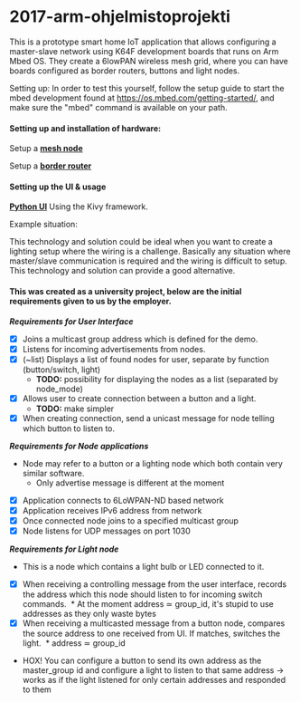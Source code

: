 # 2017-arm-ohjelmistoprojekti

This is a prototype smart home IoT application that allows configuring a 
master-slave network using K64F development boards that runs on Arm Mbed OS.
They create a 6lowPAN wireless mesh grid, where you can have boards configured as 
border routers, buttons and light nodes.

Setting up: In order to test this yourself, follow the setup guide to start the 
mbed development found at https://os.mbed.com/getting-started/, and make sure the
"mbed" command is available on your path.

#### Setting up and installation of hardware:

Setup a [**mesh node**](mesh/Readme.md)
 
Setup a [**border router**](router/Readme.md)

#### Setting up the UI & usage

[**Python UI**](PythonServer/Readme.md) Using the Kivy framework.

Example situation:

This technology and solution could be ideal when you want to create a lighting setup where the wiring is a challenge.
Basically any situation where master/slave communication is required and the wiring is difficult to setup. This technology
and solution can provide a good alternative.


#### This was created as a university project, below are the initial requirements given to us by the employer.


**_Requirements for User Interface_**

* [x] Joins a multicast group address which is defined for the demo.
* [x] Listens for incoming advertisements from nodes.
* [x] (~list) Displays a list of found nodes for user, separate by function (button/switch, light)
  * **TODO:** possibility for displaying the nodes as a list (separated by node_mode)
* [x] Allows user to create connection between a button and a light.
  * **TODO:** make simpler
* [x] When creating connection, send a unicast message for node telling which button to listen to.

**_Requirements for Node applications_**

* Node may refer to a button or a lighting node which both contain very similar software.
  * Only advertise message is different at the moment

* [x] Application connects to 6LoWPAN-ND based network
* [x] Application receives IPv6 address from network
* [x] Once connected node joins to a specified multicast group
* [x] Node listens for UDP messages on port 1030

**_Requirements for Light node_**

* This is a node which contains a light bulb or LED connected to it.

* [x] When receiving a controlling message from the user interface, records the address which this node should listen to for incoming switch commands.
  * At the moment address ≃ group_id, it's stupid to use addresses as they only waste bytes
* [x] When receiving a multicasted message from a button node, compares the source address to one received from UI. If matches, switches the light.
  * address ≃ group_id

* HOX! You can configure a button to send its own address as the master_group id
           and configure a light to listen to that same address
    -> works as if the light listened for only certain addresses and responded to them


